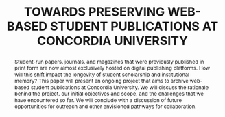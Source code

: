 ---
abstract: Student-run papers, journals, and magazines that were previously published
  in print form are now almost exclusively hosted on digital publishing platforms.
  How will this shift impact the longevity of student scholarship and institutional
  memory? This paper will present an ongoing project that aims to archive web-based
  student publications at Concordia University. We will discuss the rationale behind
  the project, our initial objectives and scope, and the challenges that we have encountered
  so far. We will conclude with a discussion of future opportunities for outreach
  and other envisioned pathways for collaboration.
creators:
- Lake, Sarah
- Richan, John
date: null
document_url: https://www.ideals.illinois.edu/items/128316/bitstreams/428997/data.pdf
grand_parent: iPRES
institutions: []
keywords:
- web archiving
- student publications
- university archives
- academic libraries
- archive-it
landing_page_url: https://hdl.handle.net/2142/121113
language: eng
layout: publication
license: CC-BY 4.0 International
notes_url: null
parent: iPRES 2023
publication_type: paper
size: null
slides_url: https://hdl.handle.net/2142/121685
source_name: iPRES
stream_url: null
title: TOWARDS PRESERVING WEB-BASED STUDENT PUBLICATIONS AT CONCORDIA UNIVERSITY
year: 2023
---